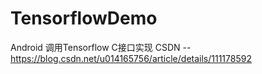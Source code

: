 # TensorflowDemo
Android 调用Tensorflow C接口实现
CSDN -- https://blog.csdn.net/u014165756/article/details/111178592
